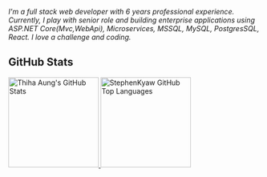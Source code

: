 *I'm a full stack web developer with 6 years professional experience. Currently, I play with senior role and building enterprise applications using ASP.NET Core(Mvc,WebApi), Microservices, MSSQL, MySQL, PostgresSQL, React.*
*I love a challenge and coding.*

## GitHub Stats

<a href="https://github.com/Thiha21">
  <img height="180em" src="https://github-readme-stats.vercel.app/api?username=Thiha21&show_icons=true&theme=noctis_minimus&count_private=true" alt="Thiha Aung's GitHub Stats" />
  <img height="180em" src="https://github-readme-stats.vercel.app/api/top-langs/?username=Thiha21&theme=noctis_minimus&layout=compact" 
    alt="StephenKyaw GitHub Top Languages" />
</a>
